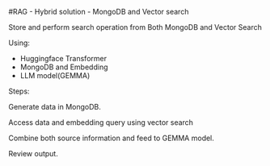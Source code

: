 #RAG - Hybrid solution - MongoDB and Vector search

Store and perform search operation from Both MongoDB and Vector Search

Using:
- Huggingface Transformer
- MongoDB and Embedding
- LLM model(GEMMA)

Steps:

Generate data in MongoDB. 

Access data and embedding query using vector search

Combine both source information and feed to GEMMA model.

Review output.